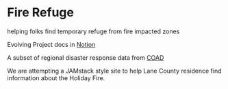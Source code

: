 # Fire Refuge

helping folks find temporary refuge from fire impacted zones

Evolving Project docs in [Notion](https://www.notion.so/Fire-Refuge-31259891fd1f4993bef5223cfbf0aacc)

A subset of regional disaster response data from [COAD](https://lane.recovers.org/)

We are attempting a JAMstack style site to help Lane County residence find information about the Holiday Fire.

